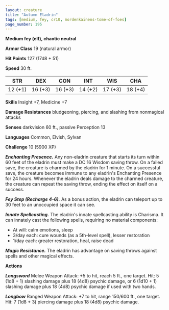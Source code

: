 ```yaml
---
layout: creature
title: "Autumn Eladrin"
tags: [medium, fey, cr10, mordenkainens-tome-of-foes]
page_number: 195
---
```


**Medium fey (elf), chaotic neutral**

**Armor Class** 19 (natural armor)

**Hit Points** 127  (17d8 + 51)

**Speed** 30 ft.

|   STR   |   DEX   |   CON   |   INT   |   WIS   |   CHA   |
|:-------:|:-------:|:-------:|:-------:|:-------:|:-------:|
| 12 (+1) | 16 (+3) | 16 (+3) | 14 (+2) | 17 (+3) | 18 (+4) |

**Skills** Insight +7, Medicine +7

**Damage Resistances** bludgeoning, piercing, and slashing from nonmagical attacks

**Senses** darkvision 60 ft., passive Perception 13

**Languages** Common, Elvish, Sylvan

**Challenge** 10 (5900 XP)

***Enchanting Presence.*** Any non-eladrin creature that starts its turn within 60 feet of the eladrin must make a DC 16 Wisdom saving throw. On a failed save, the creature is charmed by the eladrin for 1 minute. On a successful save, the creature becomes immune to any eladrin's Enchanting Presence for 24 hours.
Whenever the eladrin deals damage to the charmed creature, the creature can repeat the saving throw, ending the effect on itself on a success.

***Fey Step (Recharge 4-6).*** As a bonus action, the eladrin can teleport up to 30 feet to an unoccupied space it can see.

***Innate Spellcasting.*** The eladrin's innate spellcasting ability is Charisma. It can innately cast the following spells, requiring no material components:
* At will: calm emotions, sleep
* 3/day each: cure wounds (as a 5th-level spell), lesser restoration
* 1/day each: greater restoration, heal, raise dead

***Magic Resistance.*** The eladrin has advantage on saving throws against spells and other magical effects.

**Actions**

***Longsword*** Melee Weapon Attack: +5 to hit, reach 5 ft., one target. Hit: 5 (1d8 + 1) slashing damage plus 18 (4d8) psychic damage, or 6 (1d10 + 1) slashing damage plus 18 (4d8) psychic damage if used with two hands.

***Longbow*** Ranged Weapon Attack: +7 to hit, range 150/600 ft., one target. Hit: 7 (1d8 + 3) piercing damage plus 18 (4d8) psychic damage.
